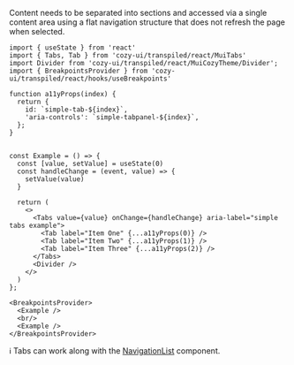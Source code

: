 Content needs to be separated into sections and accessed via a single content area using a flat navigation structure that does not refresh the page when selected.


```
import { useState } from 'react'
import { Tabs, Tab } from 'cozy-ui/transpiled/react/MuiTabs'
import Divider from 'cozy-ui/transpiled/react/MuiCozyTheme/Divider';
import { BreakpointsProvider } from 'cozy-ui/transpiled/react/hooks/useBreakpoints'

function a11yProps(index) {
  return {
    id: `simple-tab-${index}`,
    'aria-controls': `simple-tabpanel-${index}`,
  };
}


const Example = () => {
  const [value, setValue] = useState(0)
  const handleChange = (event, value) => {
    setValue(value)
  }

  return (
    <>
      <Tabs value={value} onChange={handleChange} aria-label="simple tabs example">
        <Tab label="Item One" {...a11yProps(0)} />
        <Tab label="Item Two" {...a11yProps(1)} />
        <Tab label="Item Three" {...a11yProps(2)} />
      </Tabs>
      <Divider />
    </>
  )
};

<BreakpointsProvider>
  <Example />
  <br/>
  <Example />
</BreakpointsProvider>
```

ℹ️ Tabs can work along with the [NavigationList](#/NavigationList) component.
